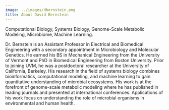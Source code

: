 ```yaml
---
image: ../images/dbernstein.png
title: About David Bernstein
---
```


Computational Biology, Systems Biology, Genome-Scale Metabolic Modeling, Microbiome, Machine Learning.

Dr. Bernstein is an Assistant Professor in Electrical and Biomedical Engineering with a secondary 
appointment in Microbiology and Molecular Genetics. He earned his BS in Mechanical Engineering 
from the University of Vermont and PhD in Biomedical Engineering from Boston University. Prior 
to joining UVM, he was a postdoctoral researcher at the University of California, Berkeley. 
His research in the field of systems biology combines bioinformatics, computational modeling, 
and machine learning to gain quantitative understanding of microbial ecosystems. His work is at 
the forefront of genome-scale metabolic modeling where he has published in leading journals and 
presented at international conferences. Applications of his work focus on understanding the role 
of microbial organisms in environmental and human health.

